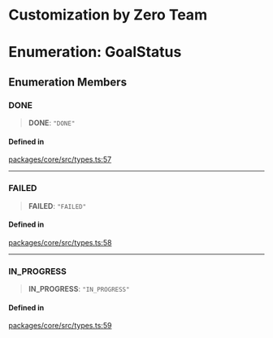 # Customization by Zero Team

# Enumeration: GoalStatus

## Enumeration Members

### DONE

> **DONE**: `"DONE"`

#### Defined in

[packages/core/src/types.ts:57](https://github.com/elizaos/eliza/blob/7fcf54e7fb2ba027d110afcc319c0b01b3f181dc/packages/core/src/types.ts#L57)

---

### FAILED

> **FAILED**: `"FAILED"`

#### Defined in

[packages/core/src/types.ts:58](https://github.com/elizaos/eliza/blob/7fcf54e7fb2ba027d110afcc319c0b01b3f181dc/packages/core/src/types.ts#L58)

---

### IN_PROGRESS

> **IN_PROGRESS**: `"IN_PROGRESS"`

#### Defined in

[packages/core/src/types.ts:59](https://github.com/elizaos/eliza/blob/7fcf54e7fb2ba027d110afcc319c0b01b3f181dc/packages/core/src/types.ts#L59)
